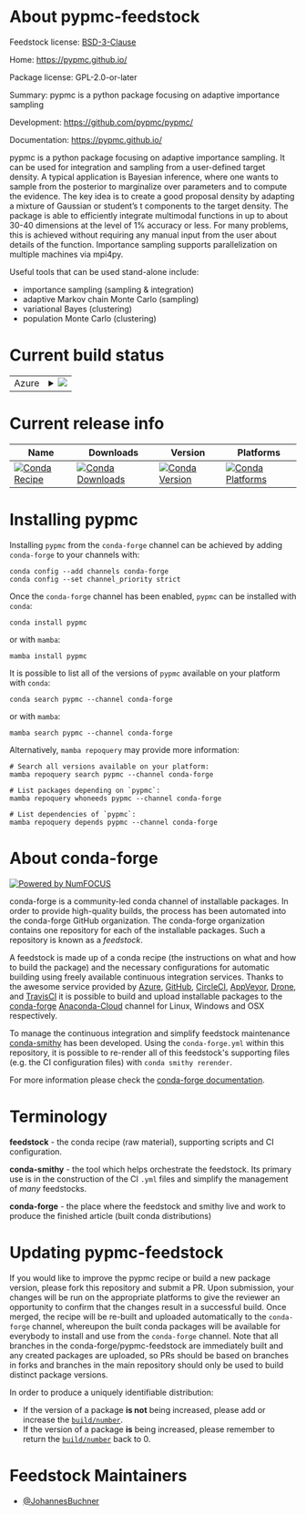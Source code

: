 About pypmc-feedstock
=====================

Feedstock license: [BSD-3-Clause](https://github.com/conda-forge/pypmc-feedstock/blob/main/LICENSE.txt)

Home: https://pypmc.github.io/

Package license: GPL-2.0-or-later

Summary: pypmc is a python package focusing on adaptive importance sampling

Development: https://github.com/pypmc/pypmc/

Documentation: https://pypmc.github.io/

pypmc is a python package focusing on adaptive importance sampling. It can be used for integration and sampling from a user-defined target density. A typical application is Bayesian inference, where one wants to sample from the posterior to marginalize over parameters and to compute the evidence. The key idea is to create a good proposal density by adapting a mixture of Gaussian or student’s t components to the target density. The package is able to efficiently integrate multimodal functions in up to about 30-40 dimensions at the level of 1% accuracy or less. For many problems, this is achieved without requiring any manual input from the user about details of the function. Importance sampling supports parallelization on multiple machines via mpi4py.

Useful tools that can be used stand-alone include:

* importance sampling (sampling & integration)
* adaptive Markov chain Monte Carlo (sampling)
* variational Bayes (clustering)
* population Monte Carlo (clustering)


Current build status
====================


<table>
    
  <tr>
    <td>Azure</td>
    <td>
      <details>
        <summary>
          <a href="https://dev.azure.com/conda-forge/feedstock-builds/_build/latest?definitionId=17444&branchName=main">
            <img src="https://dev.azure.com/conda-forge/feedstock-builds/_apis/build/status/pypmc-feedstock?branchName=main">
          </a>
        </summary>
        <table>
          <thead><tr><th>Variant</th><th>Status</th></tr></thead>
          <tbody><tr>
              <td>linux_64_numpy1.22python3.10.____cpythonpython_implcpython</td>
              <td>
                <a href="https://dev.azure.com/conda-forge/feedstock-builds/_build/latest?definitionId=17444&branchName=main">
                  <img src="https://dev.azure.com/conda-forge/feedstock-builds/_apis/build/status/pypmc-feedstock?branchName=main&jobName=linux&configuration=linux%20linux_64_numpy1.22python3.10.____cpythonpython_implcpython" alt="variant">
                </a>
              </td>
            </tr><tr>
              <td>linux_64_numpy1.22python3.8.____cpythonpython_implcpython</td>
              <td>
                <a href="https://dev.azure.com/conda-forge/feedstock-builds/_build/latest?definitionId=17444&branchName=main">
                  <img src="https://dev.azure.com/conda-forge/feedstock-builds/_apis/build/status/pypmc-feedstock?branchName=main&jobName=linux&configuration=linux%20linux_64_numpy1.22python3.8.____cpythonpython_implcpython" alt="variant">
                </a>
              </td>
            </tr><tr>
              <td>linux_64_numpy1.22python3.9.____cpythonpython_implcpython</td>
              <td>
                <a href="https://dev.azure.com/conda-forge/feedstock-builds/_build/latest?definitionId=17444&branchName=main">
                  <img src="https://dev.azure.com/conda-forge/feedstock-builds/_apis/build/status/pypmc-feedstock?branchName=main&jobName=linux&configuration=linux%20linux_64_numpy1.22python3.9.____cpythonpython_implcpython" alt="variant">
                </a>
              </td>
            </tr><tr>
              <td>linux_64_numpy1.23python3.11.____cpythonpython_implcpython</td>
              <td>
                <a href="https://dev.azure.com/conda-forge/feedstock-builds/_build/latest?definitionId=17444&branchName=main">
                  <img src="https://dev.azure.com/conda-forge/feedstock-builds/_apis/build/status/pypmc-feedstock?branchName=main&jobName=linux&configuration=linux%20linux_64_numpy1.23python3.11.____cpythonpython_implcpython" alt="variant">
                </a>
              </td>
            </tr><tr>
              <td>linux_64_numpy1.26python3.12.____cpythonpython_implcpython</td>
              <td>
                <a href="https://dev.azure.com/conda-forge/feedstock-builds/_build/latest?definitionId=17444&branchName=main">
                  <img src="https://dev.azure.com/conda-forge/feedstock-builds/_apis/build/status/pypmc-feedstock?branchName=main&jobName=linux&configuration=linux%20linux_64_numpy1.26python3.12.____cpythonpython_implcpython" alt="variant">
                </a>
              </td>
            </tr><tr>
              <td>osx_64_numpy1.22python3.10.____cpythonpython_implcpython</td>
              <td>
                <a href="https://dev.azure.com/conda-forge/feedstock-builds/_build/latest?definitionId=17444&branchName=main">
                  <img src="https://dev.azure.com/conda-forge/feedstock-builds/_apis/build/status/pypmc-feedstock?branchName=main&jobName=osx&configuration=osx%20osx_64_numpy1.22python3.10.____cpythonpython_implcpython" alt="variant">
                </a>
              </td>
            </tr><tr>
              <td>osx_64_numpy1.22python3.8.____cpythonpython_implcpython</td>
              <td>
                <a href="https://dev.azure.com/conda-forge/feedstock-builds/_build/latest?definitionId=17444&branchName=main">
                  <img src="https://dev.azure.com/conda-forge/feedstock-builds/_apis/build/status/pypmc-feedstock?branchName=main&jobName=osx&configuration=osx%20osx_64_numpy1.22python3.8.____cpythonpython_implcpython" alt="variant">
                </a>
              </td>
            </tr><tr>
              <td>osx_64_numpy1.22python3.9.____cpythonpython_implcpython</td>
              <td>
                <a href="https://dev.azure.com/conda-forge/feedstock-builds/_build/latest?definitionId=17444&branchName=main">
                  <img src="https://dev.azure.com/conda-forge/feedstock-builds/_apis/build/status/pypmc-feedstock?branchName=main&jobName=osx&configuration=osx%20osx_64_numpy1.22python3.9.____cpythonpython_implcpython" alt="variant">
                </a>
              </td>
            </tr><tr>
              <td>osx_64_numpy1.23python3.11.____cpythonpython_implcpython</td>
              <td>
                <a href="https://dev.azure.com/conda-forge/feedstock-builds/_build/latest?definitionId=17444&branchName=main">
                  <img src="https://dev.azure.com/conda-forge/feedstock-builds/_apis/build/status/pypmc-feedstock?branchName=main&jobName=osx&configuration=osx%20osx_64_numpy1.23python3.11.____cpythonpython_implcpython" alt="variant">
                </a>
              </td>
            </tr><tr>
              <td>osx_64_numpy1.26python3.12.____cpythonpython_implcpython</td>
              <td>
                <a href="https://dev.azure.com/conda-forge/feedstock-builds/_build/latest?definitionId=17444&branchName=main">
                  <img src="https://dev.azure.com/conda-forge/feedstock-builds/_apis/build/status/pypmc-feedstock?branchName=main&jobName=osx&configuration=osx%20osx_64_numpy1.26python3.12.____cpythonpython_implcpython" alt="variant">
                </a>
              </td>
            </tr>
          </tbody>
        </table>
      </details>
    </td>
  </tr>
</table>

Current release info
====================

| Name | Downloads | Version | Platforms |
| --- | --- | --- | --- |
| [![Conda Recipe](https://img.shields.io/badge/recipe-pypmc-green.svg)](https://anaconda.org/conda-forge/pypmc) | [![Conda Downloads](https://img.shields.io/conda/dn/conda-forge/pypmc.svg)](https://anaconda.org/conda-forge/pypmc) | [![Conda Version](https://img.shields.io/conda/vn/conda-forge/pypmc.svg)](https://anaconda.org/conda-forge/pypmc) | [![Conda Platforms](https://img.shields.io/conda/pn/conda-forge/pypmc.svg)](https://anaconda.org/conda-forge/pypmc) |

Installing pypmc
================

Installing `pypmc` from the `conda-forge` channel can be achieved by adding `conda-forge` to your channels with:

```
conda config --add channels conda-forge
conda config --set channel_priority strict
```

Once the `conda-forge` channel has been enabled, `pypmc` can be installed with `conda`:

```
conda install pypmc
```

or with `mamba`:

```
mamba install pypmc
```

It is possible to list all of the versions of `pypmc` available on your platform with `conda`:

```
conda search pypmc --channel conda-forge
```

or with `mamba`:

```
mamba search pypmc --channel conda-forge
```

Alternatively, `mamba repoquery` may provide more information:

```
# Search all versions available on your platform:
mamba repoquery search pypmc --channel conda-forge

# List packages depending on `pypmc`:
mamba repoquery whoneeds pypmc --channel conda-forge

# List dependencies of `pypmc`:
mamba repoquery depends pypmc --channel conda-forge
```


About conda-forge
=================

[![Powered by
NumFOCUS](https://img.shields.io/badge/powered%20by-NumFOCUS-orange.svg?style=flat&colorA=E1523D&colorB=007D8A)](https://numfocus.org)

conda-forge is a community-led conda channel of installable packages.
In order to provide high-quality builds, the process has been automated into the
conda-forge GitHub organization. The conda-forge organization contains one repository
for each of the installable packages. Such a repository is known as a *feedstock*.

A feedstock is made up of a conda recipe (the instructions on what and how to build
the package) and the necessary configurations for automatic building using freely
available continuous integration services. Thanks to the awesome service provided by
[Azure](https://azure.microsoft.com/en-us/services/devops/), [GitHub](https://github.com/),
[CircleCI](https://circleci.com/), [AppVeyor](https://www.appveyor.com/),
[Drone](https://cloud.drone.io/welcome), and [TravisCI](https://travis-ci.com/)
it is possible to build and upload installable packages to the
[conda-forge](https://anaconda.org/conda-forge) [Anaconda-Cloud](https://anaconda.org/)
channel for Linux, Windows and OSX respectively.

To manage the continuous integration and simplify feedstock maintenance
[conda-smithy](https://github.com/conda-forge/conda-smithy) has been developed.
Using the ``conda-forge.yml`` within this repository, it is possible to re-render all of
this feedstock's supporting files (e.g. the CI configuration files) with ``conda smithy rerender``.

For more information please check the [conda-forge documentation](https://conda-forge.org/docs/).

Terminology
===========

**feedstock** - the conda recipe (raw material), supporting scripts and CI configuration.

**conda-smithy** - the tool which helps orchestrate the feedstock.
                   Its primary use is in the construction of the CI ``.yml`` files
                   and simplify the management of *many* feedstocks.

**conda-forge** - the place where the feedstock and smithy live and work to
                  produce the finished article (built conda distributions)


Updating pypmc-feedstock
========================

If you would like to improve the pypmc recipe or build a new
package version, please fork this repository and submit a PR. Upon submission,
your changes will be run on the appropriate platforms to give the reviewer an
opportunity to confirm that the changes result in a successful build. Once
merged, the recipe will be re-built and uploaded automatically to the
`conda-forge` channel, whereupon the built conda packages will be available for
everybody to install and use from the `conda-forge` channel.
Note that all branches in the conda-forge/pypmc-feedstock are
immediately built and any created packages are uploaded, so PRs should be based
on branches in forks and branches in the main repository should only be used to
build distinct package versions.

In order to produce a uniquely identifiable distribution:
 * If the version of a package **is not** being increased, please add or increase
   the [``build/number``](https://docs.conda.io/projects/conda-build/en/latest/resources/define-metadata.html#build-number-and-string).
 * If the version of a package **is** being increased, please remember to return
   the [``build/number``](https://docs.conda.io/projects/conda-build/en/latest/resources/define-metadata.html#build-number-and-string)
   back to 0.

Feedstock Maintainers
=====================

* [@JohannesBuchner](https://github.com/JohannesBuchner/)

